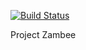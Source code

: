 [![Build Status](https://travis-ci.org/karmanov/zambee.svg?branch=master)](https://travis-ci.org/karmanov/zambee)

Project Zambee